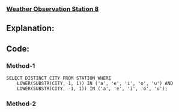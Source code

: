 ### [Weather Observation Station 8](https://www.hackerrank.com/challenges/weather-observation-station-8/problem?isFullScreen=true)

## Explanation:

## Code:
### Method-1
```mysql
SELECT DISTINCT CITY FROM STATION WHERE
    LOWER(SUBSTR(CITY, 1, 1)) IN ('a', 'e', 'i', 'o', 'u') AND
    LOWER(SUBSTR(CITY, -1, 1)) IN ('a', 'e', 'i', 'o', 'u');
```

### Method-2
```mysql

```
